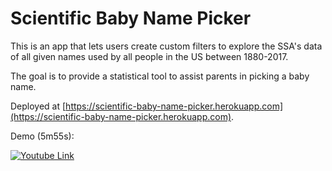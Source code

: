 # Scientific Baby Name Picker

This is an app that lets users create custom filters to explore the SSA's data of all given names used by all people in the US between 1880-2017.

The goal is to provide a statistical tool to assist parents in picking a baby name.

Deployed at [https://scientific-baby-name-picker.herokuapp.com](https://scientific-baby-name-picker.herokuapp.com).

Demo (5m55s):

[![Youtube Link](https://s19.postimg.cc/4m3ucmcgj/thumbnail_-_Scientific_Baby_Name_Picker_1.png)](https://youtu.be/4IOhs3fdX9U)
